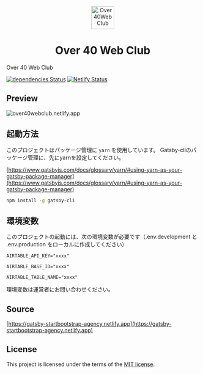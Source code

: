 <p align="center">
  <a href="https://over40webclub.netlify.app/">
    <img alt="Over40WebClub" src="https://pitang1965.github.io/over40webclub-tos/img/icon-512x512.png" width="60" />
  </a>
</p>
<h1 align="center">
  Over 40 Web Club
</h1>

Over 40 Web Club

[![dependencies Status](https://david-dm.org/thundermiracle/gatsby-startbootstrap-agency/status.svg)](https://david-dm.org/thundermiracle/gatsby-startbootstrap-agency)
[![Netlify Status](https://api.netlify.com/api/v1/badges/0a8bfd50-2bd5-43a6-bacd-51e5efc1f248/deploy-status)](https://app.netlify.com/sites/gatsby-startbootstrap-agency/deploys)

## Preview

![over40webclub.netlify.app](https://user-images.githubusercontent.com/61738591/118391084-77a62600-b66d-11eb-89af-32e8694edcd2.png)


## 起動方法

このプロジェクトはパッケージ管理に `yarn` を使用しています。
Gatsby-cliのパッケージ管理に、先にyarnを設定してください。

[https://www.gatsbyjs.com/docs/glossary/yarn/#using-yarn-as-your-gatsby-package-manager](https://www.gatsbyjs.com/docs/glossary/yarn/#using-yarn-as-your-gatsby-package-manager)

```sh
npm install -g gatsby-cli

```

## 環境変数

このプロジェクトの起動には、次の環境変数が必要です（.env.development と .env.production をローカルに作成してください）

`AIRTABLE_API_KEY="xxxx"`

`AIRTABLE_BASE_ID="xxxx"`

`AIRTABLE_TABLE_NAME="xxxx"`

環境変数は運営者にお問い合わせください。


## Source

[https://gatsby-startbootstrap-agency.netlify.app](https://gatsby-startbootstrap-agency.netlify.app)


## License

This project is licensed under the terms of the [MIT license](/LICENSE).
